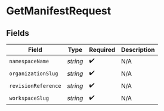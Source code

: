 # GetManifestRequest


## Fields

| Field               | Type                | Required            | Description         |
| ------------------- | ------------------- | ------------------- | ------------------- |
| `namespaceName`     | *string*            | :heavy_check_mark:  | N/A                 |
| `organizationSlug`  | *string*            | :heavy_check_mark:  | N/A                 |
| `revisionReference` | *string*            | :heavy_check_mark:  | N/A                 |
| `workspaceSlug`     | *string*            | :heavy_check_mark:  | N/A                 |